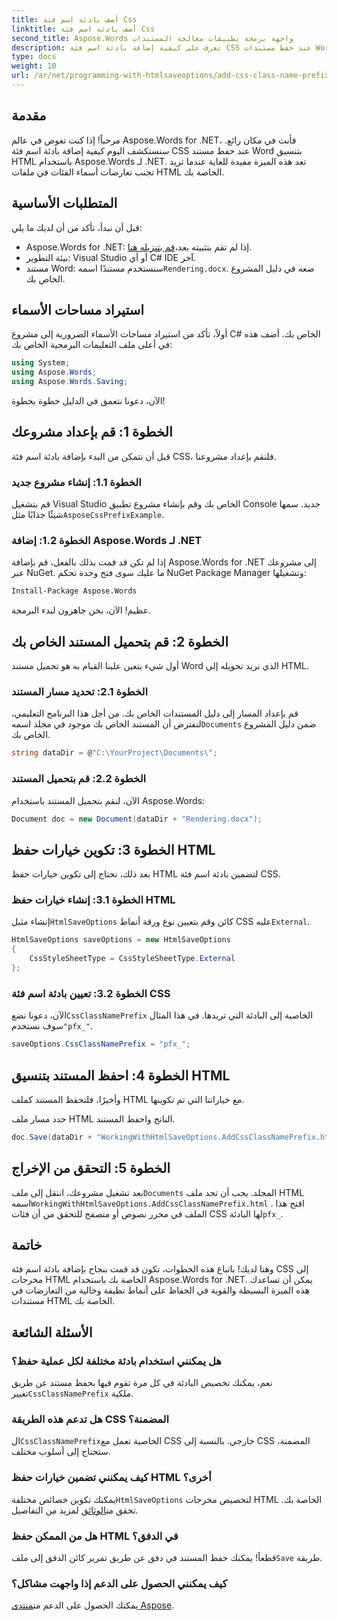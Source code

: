 ```yaml
---
title: أضف بادئة اسم فئة Css
linktitle: أضف بادئة اسم فئة Css
second_title: Aspose.Words واجهة برمجة تطبيقات معالجة المستندات
description: تعرف على كيفية إضافة بادئة اسم فئة CSS عند حفظ مستندات Word بتنسيق HTML باستخدام Aspose.Words لـ .NET. تم تضمين دليل خطوة بخطوة ومقتطفات التعليمات البرمجية والأسئلة الشائعة.
type: docs
weight: 10
url: /ar/net/programming-with-htmlsaveoptions/add-css-class-name-prefix/
---
```

## مقدمة

مرحباً! إذا كنت تغوص في عالم Aspose.Words for .NET، فأنت في مكان رائع. سنستكشف اليوم كيفية إضافة بادئة اسم فئة CSS عند حفظ مستند Word بتنسيق HTML باستخدام Aspose.Words لـ .NET. تعد هذه الميزة مفيدة للغاية عندما تريد تجنب تعارضات أسماء الفئات في ملفات HTML الخاصة بك.

## المتطلبات الأساسية

قبل أن نبدأ، تأكد من أن لديك ما يلي:

-  Aspose.Words for .NET: إذا لم تقم بتثبيته بعد،[قم بتنزيله هنا](https://releases.aspose.com/words/net/).
- بيئة التطوير: Visual Studio أو أي C# IDE آخر.
-  مستند Word: سنستخدم مستندًا اسمه`Rendering.docx`. ضعه في دليل المشروع الخاص بك.

## استيراد مساحات الأسماء

أولاً، تأكد من استيراد مساحات الأسماء الضرورية إلى مشروع C# الخاص بك. أضف هذه في أعلى ملف التعليمات البرمجية الخاص بك:

```csharp
using System;
using Aspose.Words;
using Aspose.Words.Saving;
```

الآن، دعونا نتعمق في الدليل خطوة بخطوة!

## الخطوة 1: قم بإعداد مشروعك

قبل أن نتمكن من البدء بإضافة بادئة اسم فئة CSS، فلنقم بإعداد مشروعنا.

### الخطوة 1.1: إنشاء مشروع جديد

 قم بتشغيل Visual Studio الخاص بك وقم بإنشاء مشروع تطبيق Console جديد. سمها شيئًا جذابًا مثل`AsposeCssPrefixExample`.

### الخطوة 1.2: إضافة Aspose.Words لـ .NET

إذا لم تكن قد قمت بذلك بالفعل، قم بإضافة Aspose.Words for .NET إلى مشروعك عبر NuGet. ما عليك سوى فتح وحدة تحكم NuGet Package Manager وتشغيلها:

```bash
Install-Package Aspose.Words
```

عظيم! الآن، نحن جاهزون لبدء البرمجة.

## الخطوة 2: قم بتحميل المستند الخاص بك

أول شيء يتعين علينا القيام به هو تحميل مستند Word الذي نريد تحويله إلى HTML.

### الخطوة 2.1: تحديد مسار المستند

 قم بإعداد المسار إلى دليل المستندات الخاص بك. من أجل هذا البرنامج التعليمي، لنفترض أن المستند الخاص بك موجود في مجلد اسمه`Documents` ضمن دليل المشروع الخاص بك.

```csharp
string dataDir = @"C:\YourProject\Documents\";
```

### الخطوة 2.2: قم بتحميل المستند

الآن، لنقم بتحميل المستند باستخدام Aspose.Words:

```csharp
Document doc = new Document(dataDir + "Rendering.docx");
```

## الخطوة 3: تكوين خيارات حفظ HTML

بعد ذلك، نحتاج إلى تكوين خيارات حفظ HTML لتضمين بادئة اسم فئة CSS.

### الخطوة 3.1: إنشاء خيارات حفظ HTML

 إنشاء مثيل`HtmlSaveOptions` كائن وقم بتعيين نوع ورقة أنماط CSS عليه`External`.

```csharp
HtmlSaveOptions saveOptions = new HtmlSaveOptions
{
    CssStyleSheetType = CssStyleSheetType.External
};
```

### الخطوة 3.2: تعيين بادئة اسم فئة CSS

 الآن، دعونا نضع`CssClassNamePrefix` الخاصية إلى البادئة التي تريدها. في هذا المثال سوف نستخدم`"pfx_"`.

```csharp
saveOptions.CssClassNamePrefix = "pfx_";
```

## الخطوة 4: احفظ المستند بتنسيق HTML

وأخيرًا، فلنحفظ المستند كملف HTML مع خياراتنا التي تم تكوينها.


حدد مسار ملف HTML الناتج واحفظ المستند.

```csharp
doc.Save(dataDir + "WorkingWithHtmlSaveOptions.AddCssClassNamePrefix.html", saveOptions);
```

## الخطوة 5: التحقق من الإخراج

 بعد تشغيل مشروعك، انتقل إلى ملف`Documents` المجلد. يجب أن تجد ملف HTML اسمه`WorkingWithHtmlSaveOptions.AddCssClassNamePrefix.html` . افتح هذا الملف في محرر نصوص أو متصفح للتحقق من أن فئات CSS لها البادئة`pfx_`.

## خاتمة

وهنا لديك! باتباع هذه الخطوات، تكون قد قمت بنجاح بإضافة بادئة اسم فئة CSS إلى مخرجات HTML الخاصة بك باستخدام Aspose.Words for .NET. يمكن أن تساعدك هذه الميزة البسيطة والقوية في الحفاظ على أنماط نظيفة وخالية من التعارضات في مستندات HTML الخاصة بك.

## الأسئلة الشائعة

### هل يمكنني استخدام بادئة مختلفة لكل عملية حفظ؟
 نعم، يمكنك تخصيص البادئة في كل مرة تقوم فيها بحفظ مستند عن طريق تغيير`CssClassNamePrefix` ملكية.

### هل تدعم هذه الطريقة CSS المضمنة؟
 ال`CssClassNamePrefix`الخاصية تعمل مع CSS خارجي. بالنسبة إلى CSS المضمنة، ستحتاج إلى أسلوب مختلف.

### كيف يمكنني تضمين خيارات حفظ HTML أخرى؟
 يمكنك تكوين خصائص مختلفة`HtmlSaveOptions` لتخصيص مخرجات HTML الخاصة بك. تحقق من[الوثائق](https://reference.aspose.com/words/net/) لمزيد من التفاصيل.

### هل من الممكن حفظ HTML في الدفق؟
 قطعاً! يمكنك حفظ المستند في دفق عن طريق تمرير كائن الدفق إلى ملف`Save` طريقة.

### كيف يمكنني الحصول على الدعم إذا واجهت مشاكل؟
 يمكنك الحصول على الدعم من[منتدى Aspose](https://forum.aspose.com/c/words/8).